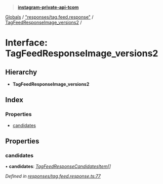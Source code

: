 > **[instagram-private-api-tcom](../README.md)**

[Globals](../README.md) / ["responses/tag.feed.response"](../modules/_responses_tag_feed_response_.md) / [TagFeedResponseImage_versions2](_responses_tag_feed_response_.tagfeedresponseimage_versions2.md) /

# Interface: TagFeedResponseImage_versions2

## Hierarchy

* **TagFeedResponseImage_versions2**

## Index

### Properties

* [candidates](_responses_tag_feed_response_.tagfeedresponseimage_versions2.md#candidates)

## Properties

###  candidates

• **candidates**: *[TagFeedResponseCandidatesItem](_responses_tag_feed_response_.tagfeedresponsecandidatesitem.md)[]*

*Defined in [responses/tag.feed.response.ts:77](https://github.com/cuonglnhust/instagram-private-api-tcom/blob/3e16058/src/responses/tag.feed.response.ts#L77)*
